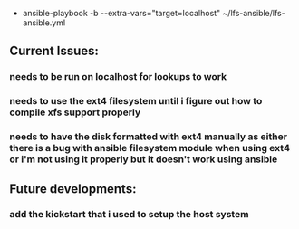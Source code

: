 * ansible-playbook -b --extra-vars="target=localhost" ~/lfs-ansible/lfs-ansible.yml

## Current Issues:
### needs to be run on localhost for lookups to work
### needs to use the ext4 filesystem until i figure out how to compile xfs support properly
### needs to have the disk formatted with ext4 manually as either there is a bug with ansible filesystem module when using ext4 or i'm not using it properly but it doesn't work using ansible

## Future developments:
### add the kickstart that i used to setup the host system
